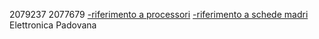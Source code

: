 2079237
2077679
[-riferimento a processori](processori.md)
[-riferimento a schede madri](schede_madri.md)
Elettronica Padovana
